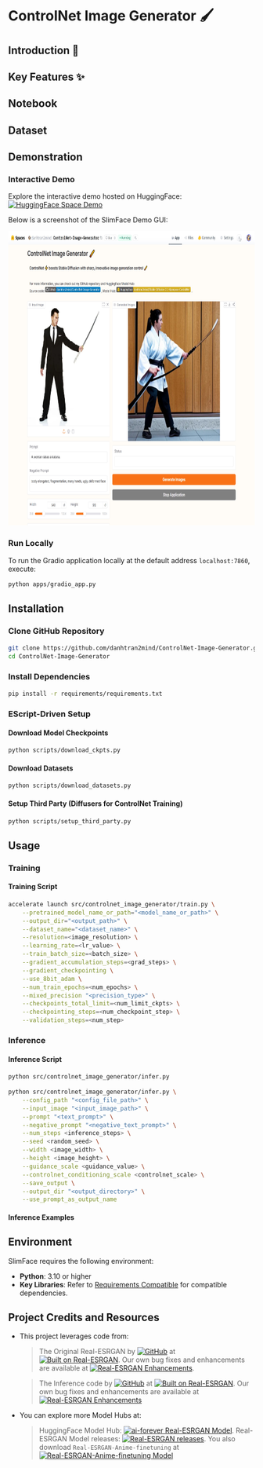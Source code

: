 # ControlNet Image Generator 🖌️


## Introduction 🌟


## Key Features ✨


## Notebook

## Dataset
## Demonstration

### Interactive Demo

Explore the interactive demo hosted on HuggingFace:
[![HuggingFace Space Demo](https://img.shields.io/badge/HuggingFace-danhtran2mind%2FAnime--Super--Resolution-yellow?style=flat&logo=huggingface)](https://huggingface.co/spaces/danhtran2mind/Anime-Super-Resolution)

Below is a screenshot of the SlimFace Demo GUI:

<img src="./assets/gradio_app_demo.jpg" alt="SlimFace Demo" height="600">

### Run Locally

To run the Gradio application locally at the default address `localhost:7860`, execute:

```bash
python apps/gradio_app.py
```


## Installation
### Clone GitHub Repository
```bash
git clone https://github.com/danhtran2mind/ControlNet-Image-Generator.git
cd ControlNet-Image-Generator
```
### Install Dependencies
```bash
pip install -r requirements/requirements.txt
```
### EScript-Driven Setup

#### Download Model Checkpoints
```bash
python scripts/download_ckpts.py
```
#### Download Datasets

```bash
python scripts/download_datasets.py
```

#### Setup Third Party (Diffusers for ControlNet Training)
```bash
python scripts/setup_third_party.py
```
## Usage
### Training
#### Training Script
```bash
accelerate launch src/controlnet_image_generator/train.py \
    --pretrained_model_name_or_path="<model_name_or_path>" \
    --output_dir="<output_path>" \
    --dataset_name="<dataset_name>" \
    --resolution=<image_resolution> \
    --learning_rate=<lr_value> \
    --train_batch_size=<batch_size> \
    --gradient_accumulation_steps=<grad_steps> \
    --gradient_checkpointing \
    --use_8bit_adam \
    --num_train_epochs=<num_epochs> \
    --mixed_precision "<precision_type>" \
    --checkpoints_total_limit=<num_limit_ckpts> \
    --checkpointing_steps=<num_checkpoint_step> \
    --validation_steps=<num_step>
```

### Inference
#### Inference Script
```bash
python src/controlnet_image_generator/infer.py
```

```bash
python src/controlnet_image_generator/infer.py \
    --config_path "<config_file_path>" \
    --input_image "<input_image_path>" \
    --prompt "<text_prompt>" \
    --negative_prompt "<negative_text_prompt>" \
    --num_steps <inference_steps> \
    --seed <random_seed> \
    --width <image_width> \
    --height <image_height> \
    --guidance_scale <guidance_value> \
    --controlnet_conditioning_scale <controlnet_scale> \
    --save_output \
    --output_dir "<output_directory>" \
    --use_prompt_as_output_name
```
#### Inference Examples





## Environment

SlimFace requires the following environment:

- **Python**: 3.10 or higher
- **Key Libraries**: Refer to [Requirements Compatible](./requirements/requirements_compatible.txt) for compatible dependencies.


## Project Credits and Resources

- This project leverages code from:

    > The Original Real-ESRGAN by [![GitHub](https://img.shields.io/badge/GitHub-xinntao-blue?style=flat&logo=github)](https://github.com/xinntao) at [![Built on Real-ESRGAN](https://img.shields.io/badge/Built%20on-xinntao%2FReal--ESRGAN-blue?style=flat&logo=github)](https://github.com/xinntao/Real-ESRGAN). Our own bug fixes and enhancements are available at [![Real-ESRGAN Enhancements](https://img.shields.io/badge/GitHub-danhtran2mind%2FReal--ESRGAN-blue?style=flat&logo=github)](https://github.com/danhtran2mind/Real-ESRGAN).

    > The Inference code by 
    [![GitHub](https://img.shields.io/badge/GitHub-ai--forever-blue?style=flat&logo=github)](https://github.com/ai-forever) at [![Built on Real-ESRGAN](https://img.shields.io/badge/Built%20on-ai--forever%2FReal--ESRGAN-blue?style=flat&logo=github)](https://github.com/ai-forever/Real-ESRGAN).
    Our own bug fixes and enhancements are available at [![Real-ESRGAN Enhancements](https://img.shields.io/badge/GitHub-danhtran2mind%2FReal--ESRGAN--inference-blue?style=flat&logo=github)](https://github.com/danhtran2mind/Real-ESRGAN-inference)

- You can explore more Model Hubs at:

    > HuggingFace Model Hub: [![ai-forever Real-ESRGAN Model](https://img.shields.io/badge/HuggingFace-ai--forever%2FReal--ESRGAN-yellow?style=flat&logo=huggingface)](https://huggingface.co/ai-forever/Real-ESRGAN). Real-ESRGAN Model releases: [![Real-ESRGAN releases](https://img.shields.io/badge/GitHub-Real--ESRGAN%2Freleases-blue?style=flat&logo=github)](https://github.com/xinntao/Real-ESRGAN/releases). 
    > You also download `Real-ESRGAN-Anime-finetuning` at [![Real-ESRGAN-Anime-finetuning Model](https://img.shields.io/badge/HuggingFace-danhtran2mind%2FReal--ESRGAN--Anime--finetuning-yellow?style=flat&logo=huggingface)](https://huggingface.co/danhtran2mind/Real-ESRGAN-Anime-finetuning)


<!-- https://github.com/ai-forever/Real-ESRGAN https://github.com/danhtran2mind/Real-ESRGAN-inference
https://huggingface.co/ai-forever/Real-ESRGAN
https://github.com/xinntao/Real-ESRGAN https://github.com/danhtran2mind/Real-ESRGAN 
https://github.com/xinntao/Real-ESRGAN/releases -->